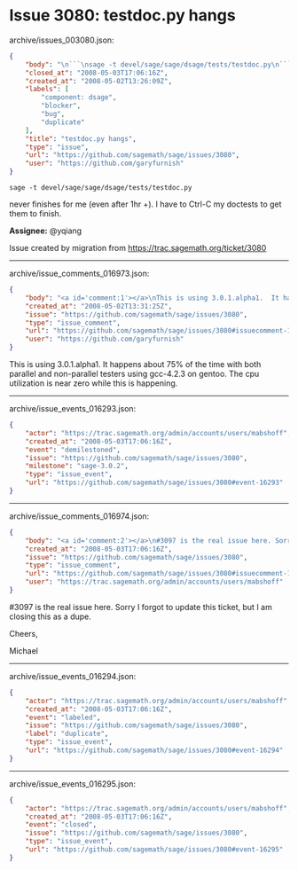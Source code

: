 # Issue 3080: testdoc.py hangs

archive/issues_003080.json:
```json
{
    "body": "\n```\nsage -t devel/sage/sage/dsage/tests/testdoc.py\n```\nnever finishes for me (even after 1hr +).  I have to Ctrl-C my doctests to get them to finish.  \n\n**Assignee:** @yqiang\n\nIssue created by migration from https://trac.sagemath.org/ticket/3080\n\n",
    "closed_at": "2008-05-03T17:06:16Z",
    "created_at": "2008-05-02T13:26:09Z",
    "labels": [
        "component: dsage",
        "blocker",
        "bug",
        "duplicate"
    ],
    "title": "testdoc.py hangs",
    "type": "issue",
    "url": "https://github.com/sagemath/sage/issues/3080",
    "user": "https://github.com/garyfurnish"
}
```

```
sage -t devel/sage/sage/dsage/tests/testdoc.py
```
never finishes for me (even after 1hr +).  I have to Ctrl-C my doctests to get them to finish.  

**Assignee:** @yqiang

Issue created by migration from https://trac.sagemath.org/ticket/3080





---

archive/issue_comments_016973.json:
```json
{
    "body": "<a id='comment:1'></a>\nThis is using 3.0.1.alpha1.  It happens about 75% of the time with both parallel and non-parallel testers using gcc-4.2.3 on gentoo.  The cpu utilization is near zero while this is happening.",
    "created_at": "2008-05-02T13:31:25Z",
    "issue": "https://github.com/sagemath/sage/issues/3080",
    "type": "issue_comment",
    "url": "https://github.com/sagemath/sage/issues/3080#issuecomment-16973",
    "user": "https://github.com/garyfurnish"
}
```

<a id='comment:1'></a>
This is using 3.0.1.alpha1.  It happens about 75% of the time with both parallel and non-parallel testers using gcc-4.2.3 on gentoo.  The cpu utilization is near zero while this is happening.



---

archive/issue_events_016293.json:
```json
{
    "actor": "https://trac.sagemath.org/admin/accounts/users/mabshoff",
    "created_at": "2008-05-03T17:06:16Z",
    "event": "demilestoned",
    "issue": "https://github.com/sagemath/sage/issues/3080",
    "milestone": "sage-3.0.2",
    "type": "issue_event",
    "url": "https://github.com/sagemath/sage/issues/3080#event-16293"
}
```



---

archive/issue_comments_016974.json:
```json
{
    "body": "<a id='comment:2'></a>\n#3097 is the real issue here. Sorry I forgot to update this ticket, but I am closing this as a dupe.\n\nCheers,\n\nMichael",
    "created_at": "2008-05-03T17:06:16Z",
    "issue": "https://github.com/sagemath/sage/issues/3080",
    "type": "issue_comment",
    "url": "https://github.com/sagemath/sage/issues/3080#issuecomment-16974",
    "user": "https://trac.sagemath.org/admin/accounts/users/mabshoff"
}
```

<a id='comment:2'></a>
#3097 is the real issue here. Sorry I forgot to update this ticket, but I am closing this as a dupe.

Cheers,

Michael



---

archive/issue_events_016294.json:
```json
{
    "actor": "https://trac.sagemath.org/admin/accounts/users/mabshoff",
    "created_at": "2008-05-03T17:06:16Z",
    "event": "labeled",
    "issue": "https://github.com/sagemath/sage/issues/3080",
    "label": "duplicate",
    "type": "issue_event",
    "url": "https://github.com/sagemath/sage/issues/3080#event-16294"
}
```



---

archive/issue_events_016295.json:
```json
{
    "actor": "https://trac.sagemath.org/admin/accounts/users/mabshoff",
    "created_at": "2008-05-03T17:06:16Z",
    "event": "closed",
    "issue": "https://github.com/sagemath/sage/issues/3080",
    "type": "issue_event",
    "url": "https://github.com/sagemath/sage/issues/3080#event-16295"
}
```
